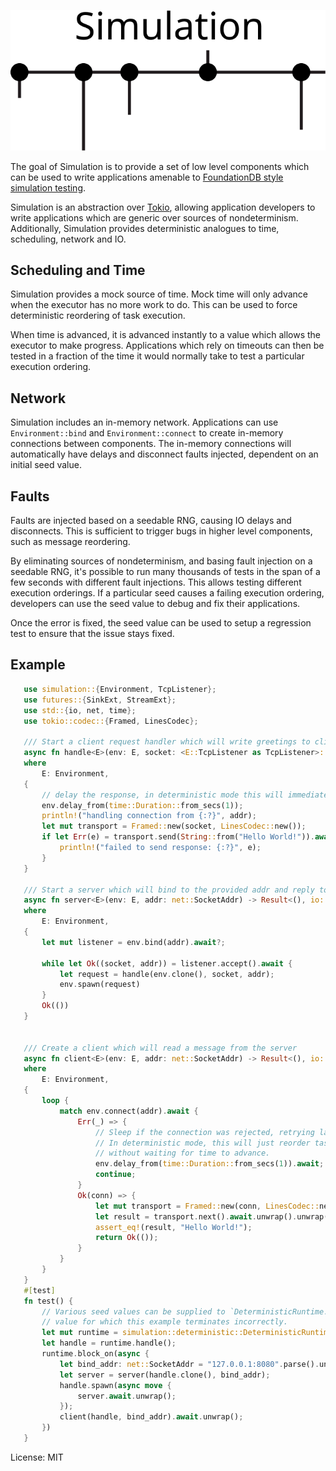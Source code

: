 <p align="center">
    <img alt="Simulation Logo" src="docs/logo.svg">
</p>


The goal of Simulation is to provide a set of low level components which can be
used to write applications amenable to [FoundationDB style simulation testing](https://apple.github.io/foundationdb/testing.html).

Simulation is an abstraction over [Tokio], allowing application developers to write
applications which are generic over sources of nondeterminism. Additionally, Simulation
provides deterministic analogues to time, scheduling, network and IO.

## Scheduling and Time

Simulation provides a mock source of time. Mock time will only advance when the executor
has no more work to do. This can be used to force deterministic reordering of task execution.

When time is advanced, it is advanced instantly to a value which allows the executor to make
progress. Applications which rely on timeouts can then be tested in a fraction of the time it
would normally take to test a particular execution ordering.

## Network

Simulation includes an in-memory network. Applications can use `Environment::bind` and `Environment::connect`
to create in-memory connections between components. The in-memory connections will automatically have delays
and disconnect faults injected, dependent on an initial seed value.

## Faults

Faults are injected based on a seedable RNG, causing IO delays and disconnects.
This is sufficient to trigger bugs in higher level components, such as message reordering.

By eliminating sources of nondeterminism, and basing fault injection on a seedable RNG, it's
possible to run many thousands of tests in the span of a few seconds with different fault
injections. This allows testing different execution orderings. If a particular seed causes a
failing execution ordering, developers can use the seed value to debug and fix their applications.

Once the error is fixed, the seed value can be used to setup a regression test to ensure that the
issue stays fixed.

## Example

```rust
   use simulation::{Environment, TcpListener};
   use futures::{SinkExt, StreamExt};
   use std::{io, net, time};
   use tokio::codec::{Framed, LinesCodec};

   /// Start a client request handler which will write greetings to clients.
   async fn handle<E>(env: E, socket: <E::TcpListener as TcpListener>::Stream, addr: net::SocketAddr)
   where
       E: Environment,
   {
       // delay the response, in deterministic mode this will immediately progress time.
       env.delay_from(time::Duration::from_secs(1));
       println!("handling connection from {:?}", addr);
       let mut transport = Framed::new(socket, LinesCodec::new());
       if let Err(e) = transport.send(String::from("Hello World!")).await {
           println!("failed to send response: {:?}", e);
       }
   }

   /// Start a server which will bind to the provided addr and reply to clients.
   async fn server<E>(env: E, addr: net::SocketAddr) -> Result<(), io::Error>
   where
       E: Environment,
   {
       let mut listener = env.bind(addr).await?;

       while let Ok((socket, addr)) = listener.accept().await {
           let request = handle(env.clone(), socket, addr);
           env.spawn(request)
       }
       Ok(())
   }


   /// Create a client which will read a message from the server
   async fn client<E>(env: E, addr: net::SocketAddr) -> Result<(), io::Error>
   where
       E: Environment,
   {
       loop {
           match env.connect(addr).await {
               Err(_) => {
                   // Sleep if the connection was rejected, retrying later.
                   // In deterministic mode, this will just reorder task execution
                   // without waiting for time to advance.
                   env.delay_from(time::Duration::from_secs(1)).await;
                   continue;
               }
               Ok(conn) => {
                   let mut transport = Framed::new(conn, LinesCodec::new());
                   let result = transport.next().await.unwrap().unwrap();
                   assert_eq!(result, "Hello World!");
                   return Ok(());
               }
           }
       }
   }
   #[test]
   fn test() {
       // Various seed values can be supplied to `DeterministicRuntime::new_with_seed` to find a seed
       // value for which this example terminates incorrectly.
       let mut runtime = simulation::deterministic::DeterministicRuntime::new_with_seed(1).unwrap();
       let handle = runtime.handle();
       runtime.block_on(async {
           let bind_addr: net::SocketAddr = "127.0.0.1:8080".parse().unwrap();
           let server = server(handle.clone(), bind_addr);
           handle.spawn(async move {
               server.await.unwrap();
           });
           client(handle, bind_addr).await.unwrap();
       })
   }
```

[Tokio]: https://github.com/tokio-rs
[CurrentThread]:[tokio_executor::current_thread::CurrentThread]
[Delay]:[tokio_timer::Delay]
[Timeout]:[tokio_timer::Timeout]

License: MIT
